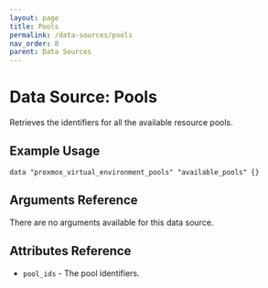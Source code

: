 ```yaml
---
layout: page
title: Pools
permalink: /data-sources/pools
nav_order: 8
parent: Data Sources
---
```


# Data Source: Pools

Retrieves the identifiers for all the available resource pools.

## Example Usage

```
data "proxmox_virtual_environment_pools" "available_pools" {}
```

## Arguments Reference

There are no arguments available for this data source.

## Attributes Reference

* `pool_ids` - The pool identifiers.

